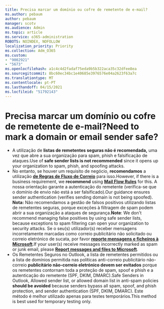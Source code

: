 ```yaml
---
title: Precisa marcar um domínio ou cofre de remetente de e-mail?
ms.author: pebaum
author: pebaum
manager: scotv
ms.audience: Admin
ms.topic: article
ms.service: o365-administration
ROBOTS: NOINDEX, NOFOLLOW
localization_priority: Priority
ms.collection: Adm_O365
ms.custom:
- "9002921"
- "5673"
ms.openlocfilehash: a1c4c4d2fadaf75eda9b5b322aca35c32dfee8ea
ms.sourcegitcommit: 8bc60ec34bc1e40685e3976576e04a2623f63a7c
ms.translationtype: MT
ms.contentlocale: pt-PT
ms.lasthandoff: 04/15/2021
ms.locfileid: "51792143"
---
```

# <a name="need-to-mark-a-domain-or-email-sender-safe"></a><span data-ttu-id="a02cc-102">Precisa marcar um domínio ou cofre de remetente de e-mail?</span><span class="sxs-lookup"><span data-stu-id="a02cc-102">Need to mark a domain or email sender safe?</span></span>

- <span data-ttu-id="a02cc-103">A utilização de **listas de remetentes seguras não é recomendada,** uma vez que abre a sua organização para spam, phish e falsificação de ataques.</span><span class="sxs-lookup"><span data-stu-id="a02cc-103">Use of **safe sender lists is not recommended** since it opens up your organization to spam, phish, and spoofing attacks.</span></span>
- <span data-ttu-id="a02cc-104">No entanto, se houver um requisito de negócio, **recomendamos** a utilização **[de Regras de Fluxo de Correio](https://docs.microsoft.com/microsoft-365/security/office-365-security/create-safe-sender-lists-in-office-365?view=o365-worldwide#recommended-use-mail-flow-rules)** para isso.</span><span class="sxs-lookup"><span data-stu-id="a02cc-104">However, if there is a business requirement, we **recommend** using **[Mail Flow Rules](https://docs.microsoft.com/microsoft-365/security/office-365-security/create-safe-sender-lists-in-office-365?view=o365-worldwide#recommended-use-mail-flow-rules)** for this.</span></span> <span data-ttu-id="a02cc-105">A nossa orientação garante a autenticação do remetente (verifica-se que o domínio de envio não está a ser falsificado).</span><span class="sxs-lookup"><span data-stu-id="a02cc-105">Our guidance ensures sender authentication (verifies sending domain is not being spoofed).</span></span> <span data-ttu-id="a02cc-106">**Nota:** Não recomendamos a gestão de falsos positivos utilizando listas de remetentes seguras, porque exceções à filtragem de spam podem abrir a sua organização a ataques de segurança.</span><span class="sxs-lookup"><span data-stu-id="a02cc-106">**Note**: We don't recommend managing false positives by using safe sender lists, because exceptions to spam filtering can open your organization to security attacks.</span></span> <span data-ttu-id="a02cc-107">Se o seu(s) utilizador(s) receber mensagens incorretamente marcadas como correio publicitário não solicitado ou correio eletrónico de sucata, por favor **[reporte mensagens e ficheiros à Microsoft](https://protection.office.com/reportsubmission)**.</span><span class="sxs-lookup"><span data-stu-id="a02cc-107">If your user(s) receive messages incorrectly marked as spam or junk email, please **[Report messages and files to Microsoft](https://protection.office.com/reportsubmission)**.</span></span>
- <span data-ttu-id="a02cc-108">Os Remetentes Seguros no Outlook, a lista de remetentes permitidos ou a lista de domínios permitida nas políticas anti-correio publicitário não-correio **publicitário não-correio eletrónico devem ser evitados** porque os remetentes contornam toda a proteção de spam, spoof e phish e a autenticação do remetente (SPF, DKIM, DMARC).</span><span class="sxs-lookup"><span data-stu-id="a02cc-108">Safe Senders in Outlook, Allowed sender list, or allowed domain list in anti-spam policies **should be avoided** because senders bypass all spam, spoof, and phish protection, and sender authentication (SPF, DKIM, DMARC).</span></span> <span data-ttu-id="a02cc-109">Este método é melhor utilizado apenas para testes temporários.</span><span class="sxs-lookup"><span data-stu-id="a02cc-109">This method is best used for temporary testing only.</span></span>
